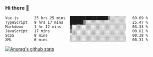 ### Hi there 👋



<!--
**webB1an/webB1an** is a ✨ _special_ ✨ repository because its `README.md` (this file) appears on your GitHub profile.

Here are some ideas to get you started:

- 🔭 I’m currently working on ...
- 🌱 I’m currently learning ...
- 👯 I’m looking to collaborate on ...
- 🤔 I’m looking for help with ...
- 💬 Ask me about ...
- 📫 How to reach me: ...
- 😄 Pronouns: ...
- ⚡ Fun fact: ...
-->

<!--START_SECTION:waka-->

```text
Vue.js       25 hrs 25 mins  █████████████████▒░░░░░░░   69.69 %
TypeScript   9 hrs 17 mins   ██████▒░░░░░░░░░░░░░░░░░░   25.47 %
Markdown     1 hr 12 mins    ▓░░░░░░░░░░░░░░░░░░░░░░░░   03.33 %
JavaScript   17 mins         ▒░░░░░░░░░░░░░░░░░░░░░░░░   00.81 %
SCSS         8 mins          ░░░░░░░░░░░░░░░░░░░░░░░░░   00.38 %
XML          6 mins          ░░░░░░░░░░░░░░░░░░░░░░░░░   00.31 %
```

<!--END_SECTION:waka-->


[![Anurag's github stats](https://github-readme-stats.vercel.app/api?username=webB1an&show_icons=true&theme=radical)](https://github.com/anuraghazra/github-readme-stats)

